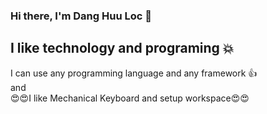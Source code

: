 ### Hi there, I'm Dang Huu Loc 👋
## I like technology and programing 💥
   I can use any programming language and any framework 👍 <br>
and <br>
   😍😍I like Mechanical Keyboard and setup workspace😍😍 
